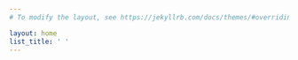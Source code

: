 ```yaml
---
# To modify the layout, see https://jekyllrb.com/docs/themes/#overriding-theme-defaults

layout: home
list_title: ' '
---
```

